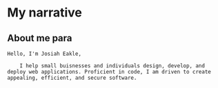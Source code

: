 # My narrative


## About me para

    Hello, I'm Josiah Eakle,

        I help small buisnesses and individuals design, develop, and deploy web applications. Proficient in code, I am driven to create appealing, efficient, and secure software. 